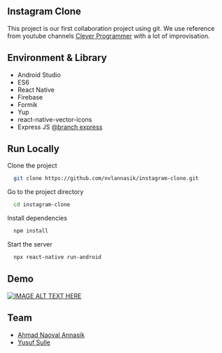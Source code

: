 ## Instagram Clone

This project is our first collaboration project using git. We use reference from youtube channels [Clever Programmer](https://www.youtube.com/channel/UCqrILQNl5Ed9Dz6CGMyvMTQ) with a lot of improvisation.

## Environment & Library

- Android Studio
- ES6
- React Native
- Firebase
- Formik
- Yup
- react-native-vector-icons
- Express JS [@branch express](https://github.com/nvlannasik/instagram-clone/tree/express)

## Run Locally

Clone the project

```bash
  git clone https://github.com/nvlannasik/instagram-clone.git
```

Go to the project directory

```bash
  cd instagram-clone
```

Install dependencies

```bash
  npm install
```

Start the server

```bash
  npx react-native run-android
```

## Demo

[![IMAGE ALT TEXT HERE](http://img.youtube.com/vi/YOUTUBE_VIDEO_ID_HERE/0.jpg)](https://www.youtube.com/watch?v=tD1UJEAUb7g)

## Team

- [Ahmad Naoval Annasik](https://github.com/nvlannasik)
- [Yusuf Sulle](https://github.com/Zuf0831)
